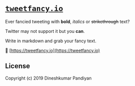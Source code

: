 # [`tweetfancy.io`](http://tweetfancy.io)

Ever fancied tweeting with **bold**, _italics_ or ~~strikethrough~~ text?

Twitter may not support it but you **can**.

Write in markdown and grab your fancy text.

🚀 [https://tweetfancy.io](https://tweetfancy.io)

## License

Copyright (c) 2019 Dineshkumar Pandiyan
